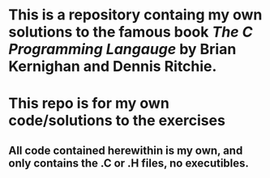 # This is a repository containg my own solutions to the famous book *The C Programming Langauge* by Brian Kernighan and Dennis Ritchie.
# This repo is for my own code/solutions to the exercises

## All code contained herewithin is my own, and only contains the .C or .H files, no executibles.
